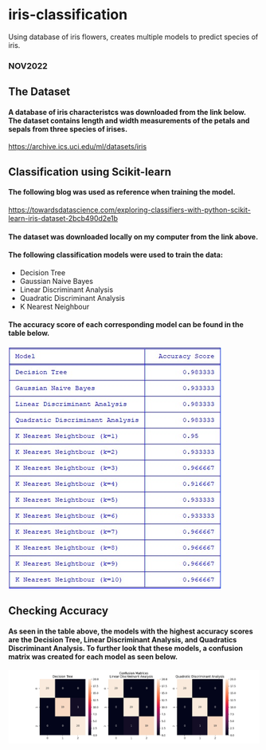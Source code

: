 # iris-classification
Using database of iris flowers, creates multiple models to predict species of iris.

### NOV2022

## The Dataset

#### A database of iris characteristcs was downloaded from the link below. The dataset contains length and width measurements of the petals and sepals from three species of irises.

https://archive.ics.uci.edu/ml/datasets/iris

## Classification using Scikit-learn

#### The following blog was used as reference when training the model.

https://towardsdatascience.com/exploring-classifiers-with-python-scikit-learn-iris-dataset-2bcb490d2e1b

#### The dataset was downloaded locally on my computer from the link above. 

#### The following classification models were used to train the data:
*  Decision Tree
* Gaussian Naive Bayes
* Linear Discriminant Analysis
* Quadratic Discriminant Analysis 
* K Nearest Neighbour

#### The accuracy score of each corresponding model can be found in the table below.

![Results](results_table.jpg)

## Checking Accuracy

#### As seen in the table above, the models with the highest accuracy scores are the Decision Tree, Linear Discriminant Analysis, and Quadratics Discriminant Analysis. To further look that these models, a confusion matrix was created for each model as seen below. 
![Confusion Matrix](confusion_matrix.png)

